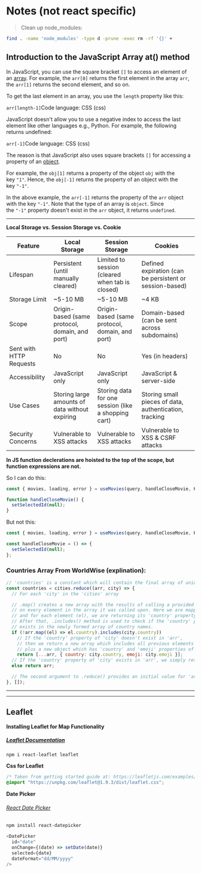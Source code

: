 # Notes (not react specific)

> Clean up node_modules:

```bash
find . -name 'node_modules' -type d -prune -exec rm -rf '{}' +
```

## Introduction to the JavaScript Array at() method

In JavaScript, you can use the square bracket `[]` to access an element of an [array](https://www.javascripttutorial.net/javascript-array/). For example, the `arr[0]` returns the first element in the array `arr`, the `arr[1]` returns the second element, and so on.

To get the last element in an array, you use the `length` property like this:

`arr[length-1]`Code language: CSS (css)

JavaScript doesn't allow you to use a negative index to access the last element like other languages e.g., Python. For example, the following returns undefined:

`arr[-1]`Code language: CSS (css)

The reason is that JavaScript also uses square brackets `[]` for accessing a property of an [object](https://www.javascripttutorial.net/javascript-objects/).

For example, the `obj[1]` returns a property of the object `obj` with the key `"1"`. Hence, the `obj[-1]` returns the property of an object with the key `"-1"`.

In the above example, the `arr[-1]` returns the property of the `arr` object with the key `"-1"`. Note that the type of an array is `object`. Since the `"-1"` property doesn't exist in the `arr` object, it returns `undefined`.

---

**Local Storage vs. Session Storage vs. Cookie**

| Feature                 | Local Storage                                  | Session Storage                                     | Cookies                                                 |
| ----------------------- | ---------------------------------------------- | --------------------------------------------------- | ------------------------------------------------------- |
| Lifespan                | Persistent (until manually cleared)            | Limited to session (cleared when tab is closed)     | Defined expiration (can be persistent or session-based) |
| Storage Limit           | ~5-10 MB                                       | ~5-10 MB                                            | ~4 KB                                                   |
| Scope                   | Origin-based (same protocol, domain, and port) | Origin-based (same protocol, domain, and port)      | Domain-based (can be sent across subdomains)            |
| Sent with HTTP Requests | No                                             | No                                                  | Yes (in headers)                                        |
| Accessibility           | JavaScript only                                | JavaScript only                                     | JavaScript & server-side                                |
| Use Cases               | Storing large amounts of data without expiring | Storing data for one session (like a shopping cart) | Storing small pieces of data, authentication, tracking  |
| Security Concerns       | Vulnerable to XSS attacks                      | Vulnerable to XSS attacks                           | Vulnerable to XSS & CSRF attacks                        |

**In JS function declerations are hoisted to the top of the scope, but function expressions are not.**

So I can do this:

```js
const { movies, loading, error } = useMovies(query, handleCloseMovie, KEY);

function handleCloseMovie() {
  setSelectedId(null);
}
```

But not this:

```js
const { movies, loading, error } = useMovies(query, handleCloseMovie, KEY);

const handleCloseMovie = () => {
  setSelectedId(null);
};
```

### Countries Array From WorldWise (explination):

```js
// 'countries' is a constant which will contain the final array of unique countries
const countries = cities.reduce((arr, city) => {
  // For each 'city' in the 'cities' array

  // .map() creates a new array with the results of calling a provided function
  // on every element in the array it was called upon. Here we are mapping over 'arr',
  // and for each element (el), we are returning its 'country' property.
  // After that, .includes() method is used to check if the 'country' property of the current 'city'
  // exists in the newly formed array of country names.
  if (!arr.map((el) => el.country).includes(city.country))
    // If the 'country' property of 'city' doesn't exist in 'arr',
    // then we return a new array which includes all previous elements in 'arr'
    // plus a new object which has 'country' and 'emoji' properties of the current 'city'.
    return [...arr, { country: city.country, emoji: city.emoji }];
  // If the 'country' property of 'city' exists in 'arr', we simply return the 'arr' as is.
  else return arr;

  // The second argument to .reduce() provides an initial value for 'arr'. Here it's an empty array.
}, []);
```

---

---

## Leaflet

**Installing Leaflet for Map Functionality**

##### [Leaflet Documentation](https://react-leaflet.js.org/)

```bash
npm i react-leaflet leaflet
```

**Css for Leaflet**

```css
/* Taken from getting started guide at: https://leafletjs.com/examples/quick-start/ */
@import "https://unpkg.com/leaflet@1.9.3/dist/leaflet.css";
```

**Date Picker**

###### [React Date Picker](https://www.npmjs.com/package/react-datepicker)

```bash
npm install react-datepicker
```

```js
<DatePicker
  id="date"
  onChange={(date) => setDate(date)}
  selected={date}
  dateFormat="dd/MM/yyyy"
/>
```
